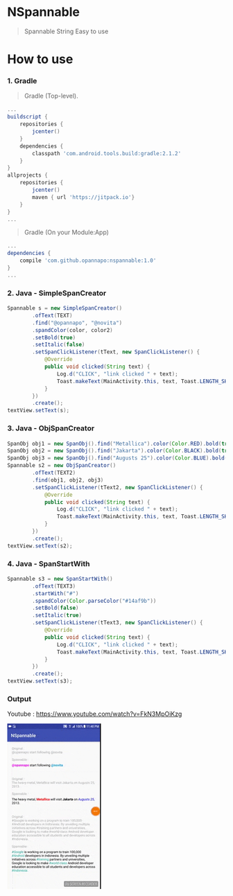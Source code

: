 # NSpannable
> Spannable String
> Easy to use
 

# How to use

### 1. Gradle 
>Gradle (Top-level).

```gradle
...
buildscript {
    repositories {
        jcenter() 
    }
    dependencies {
        classpath 'com.android.tools.build:gradle:2.1.2'
    }
}
allprojects {
    repositories {
        jcenter()
        maven { url 'https://jitpack.io'}
    }
}
...
```


>Gradle (On your Module:App)

```gradle
...
dependencies {
    compile 'com.github.opannapo:nspannable:1.0'
} 
...
```

### 2. Java - SimpleSpanCreator
```Java 
Spannable s = new SimpleSpanCreator()
        .ofText(TEXT)
        .find("@opannapo", "@novita")
        .spandColor(color, color2)
        .setBold(true)
        .setItalic(false)
        .setSpanClickListener(tText, new SpanClickListener() {
            @Override
            public void clicked(String text) {
                Log.d("CLICK", "link clicked " + text);
                Toast.makeText(MainActivity.this, text, Toast.LENGTH_SHORT).show();
            }
        })
        .create(); 
textView.setText(s);
``` 

### 3. Java - ObjSpanCreator
```Java 
SpanObj obj1 = new SpanObj().find("Metallica").color(Color.RED).bold(true).italic(false);
SpanObj obj2 = new SpanObj().find("Jakarta").color(Color.BLACK).bold(true).italic(true);
SpanObj obj3 = new SpanObj().find("Augusts 25").color(Color.BLUE).bold(false).italic(true);
Spannable s2 = new ObjSpanCreator()
        .ofText(TEXT2)
        .find(obj1, obj2, obj3)
        .setSpanClickListener(tText2, new SpanClickListener() {
            @Override
            public void clicked(String text) {
                Log.d("CLICK", "link clicked " + text);
                Toast.makeText(MainActivity.this, text, Toast.LENGTH_SHORT).show();
            }
        })
        .create(); 
textView.setText(s2);
``` 

### 4. Java - SpanStartWith
```Java 
Spannable s3 = new SpanStartWith()
        .ofText(TEXT3)
        .startWith("#")
        .spandColor(Color.parseColor("#14af9b"))
        .setBold(false)
        .setItalic(true)
        .setSpanClickListener(tText3, new SpanClickListener() {
            @Override
            public void clicked(String text) {
                Log.d("CLICK", "link clicked " + text);
                Toast.makeText(MainActivity.this, text, Toast.LENGTH_SHORT).show();
            }
        })
        .create();
textView.setText(s3);
``` 


### Output
Youtube : https://www.youtube.com/watch?v=FkN3MpOiKzg

![Alt text](https://github.com/opannapo/OutputPreviewAssets/blob/master/Nspannable/out.gif "Output")
